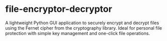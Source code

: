 # file-encryptor-decryptor
A lightweight Python GUI application to securely encrypt and decrypt files using the Fernet cipher from the cryptography library. Ideal for personal file protection with simple key management and one-click file operations.
